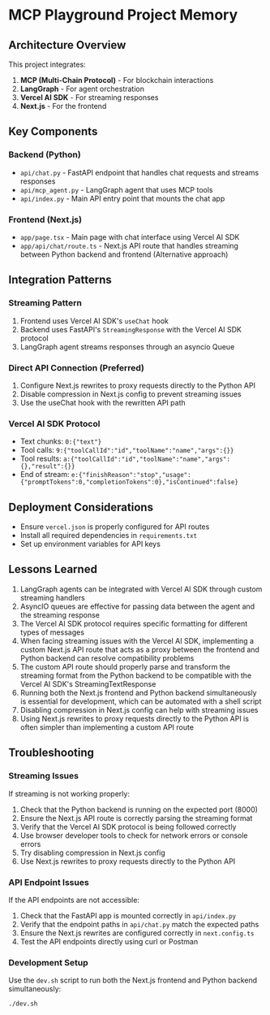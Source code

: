 # MCP Playground Project Memory

## Architecture Overview

This project integrates:
1. **MCP (Multi-Chain Protocol)** - For blockchain interactions
2. **LangGraph** - For agent orchestration
3. **Vercel AI SDK** - For streaming responses
4. **Next.js** - For the frontend

## Key Components

### Backend (Python)
- `api/chat.py` - FastAPI endpoint that handles chat requests and streams responses
- `api/mcp_agent.py` - LangGraph agent that uses MCP tools
- `api/index.py` - Main API entry point that mounts the chat app

### Frontend (Next.js)
- `app/page.tsx` - Main page with chat interface using Vercel AI SDK
- `app/api/chat/route.ts` - Next.js API route that handles streaming between Python backend and frontend (Alternative approach)

## Integration Patterns

### Streaming Pattern
1. Frontend uses Vercel AI SDK's `useChat` hook
2. Backend uses FastAPI's `StreamingResponse` with the Vercel AI SDK protocol
3. LangGraph agent streams responses through an asyncio Queue

### Direct API Connection (Preferred)
1. Configure Next.js rewrites to proxy requests directly to the Python API
2. Disable compression in Next.js config to prevent streaming issues
3. Use the useChat hook with the rewritten API path

### Vercel AI SDK Protocol
- Text chunks: `0:{"text"}`
- Tool calls: `9:{"toolCallId":"id","toolName":"name","args":{}}`
- Tool results: `a:{"toolCallId":"id","toolName":"name","args":{},"result":{}}`
- End of stream: `e:{"finishReason":"stop","usage":{"promptTokens":0,"completionTokens":0},"isContinued":false}`

## Deployment Considerations
- Ensure `vercel.json` is properly configured for API routes
- Install all required dependencies in `requirements.txt`
- Set up environment variables for API keys

## Lessons Learned
1. LangGraph agents can be integrated with Vercel AI SDK through custom streaming handlers
2. AsyncIO queues are effective for passing data between the agent and the streaming response
3. The Vercel AI SDK protocol requires specific formatting for different types of messages 
4. When facing streaming issues with the Vercel AI SDK, implementing a custom Next.js API route that acts as a proxy between the frontend and Python backend can resolve compatibility problems
5. The custom API route should properly parse and transform the streaming format from the Python backend to be compatible with the Vercel AI SDK's StreamingTextResponse
6. Running both the Next.js frontend and Python backend simultaneously is essential for development, which can be automated with a shell script
7. Disabling compression in Next.js config can help with streaming issues
8. Using Next.js rewrites to proxy requests directly to the Python API is often simpler than implementing a custom API route

## Troubleshooting

### Streaming Issues
If streaming is not working properly:
1. Check that the Python backend is running on the expected port (8000)
2. Ensure the Next.js API route is correctly parsing the streaming format
3. Verify that the Vercel AI SDK protocol is being followed correctly
4. Use browser developer tools to check for network errors or console errors
5. Try disabling compression in Next.js config
6. Use Next.js rewrites to proxy requests directly to the Python API

### API Endpoint Issues
If the API endpoints are not accessible:
1. Check that the FastAPI app is mounted correctly in `api/index.py`
2. Verify that the endpoint paths in `api/chat.py` match the expected paths
3. Ensure the Next.js rewrites are configured correctly in `next.config.ts`
4. Test the API endpoints directly using curl or Postman

### Development Setup
Use the `dev.sh` script to run both the Next.js frontend and Python backend simultaneously:
```bash
./dev.sh
``` 